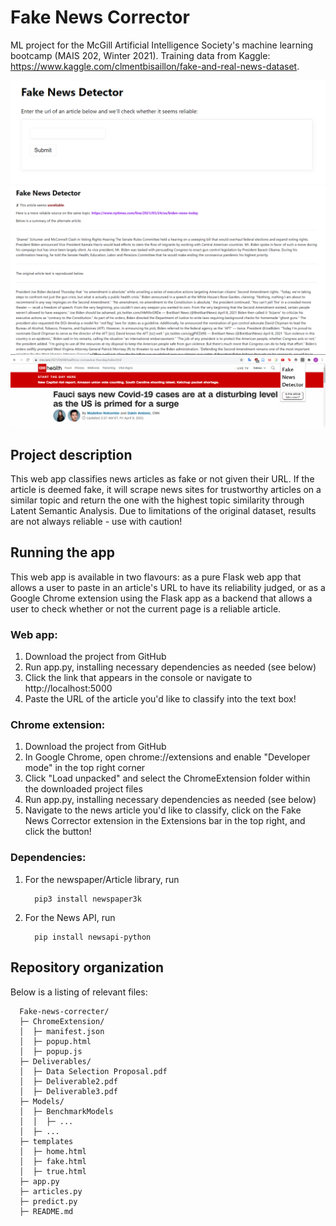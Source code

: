 # Fake News Corrector
ML project for the McGill Artificial Intelligence Society's machine 
learning bootcamp (MAIS 202, Winter 2021). Training data from Kaggle:
https://www.kaggle.com/clmentbisaillon/fake-and-real-news-dataset.

![Fake News Detector - home screen with text field for URL](https://github.com/JulesBarbe/Fake-news-corrector/blob/main/Images/fake%20news%20detector2.png)
![Fake News Detector - results for fake article](https://github.com/JulesBarbe/Fake-news-corrector/blob/main/Images/fake%20news%20detector1.png)
![Fake News Detector - Chrome extension visuals](https://github.com/JulesBarbe/Fake-news-corrector/blob/main/Images/fake%20news%20detector4.png)

## Project description
This web app classifies news articles as fake or not given their URL. 
If the article is deemed fake, it will scrape news sites for trustworthy 
articles on a similar topic and return the one with the highest topic similarity 
through Latent Semantic Analysis. Due to limitations of the original 
dataset, results are not always reliable - use with caution!

## Running the app 
This web app is available in two flavours: as a pure Flask web app that
allows a user to paste in an article's URL to have its reliability judged,
or as a Google Chrome extension using the Flask app as a backend that allows a user to check whether or not 
the current page is a reliable article.

### Web app:
1. Download the project from GitHub
2. Run app.py, installing necessary dependencies as needed (see below)
3. Click the link that appears in the console or navigate to http://localhost:5000
4. Paste the URL of the article you'd like to classify into the text box!

### Chrome extension:
1. Download the project from GitHub
2. In Google Chrome, open chrome://extensions and enable "Developer mode" in the 
   top right corner    
3. Click "Load unpacked" and select the ChromeExtension folder within the downloaded project  files
4. Run app.py, installing necessary dependencies as needed (see below)
5. Navigate to the news article you'd like to classify, click on the Fake News 
   Corrector extension in the Extensions bar in the top right, and click the button!
   
### Dependencies:
1. For the newspaper/Article library, run

         pip3 install newspaper3k
      
2. For the News API, run 

         pip install newsapi-python
   
## Repository organization
Below is a listing of relevant files:

      Fake-news-correcter/   
      ├─ ChromeExtension/  
      │  ├─ manifest.json  
      │  ├─ popup.html  
      │  ├─ popup.js  
      ├─ Deliverables/  
      │  ├─ Data Selection Proposal.pdf  
      │  ├─ Deliverable2.pdf  
      │  ├─ Deliverable3.pdf  
      ├─ Models/  
      │  ├─ BenchmarkModels
      │  │  ├─ ...
      │  ├─ ...
      ├─ templates  
      │  ├─ home.html  
      │  ├─ fake.html
      │  ├─ true.html
      ├─ app.py  
      ├─ articles.py
      ├─ predict.py
      ├─ README.md  


